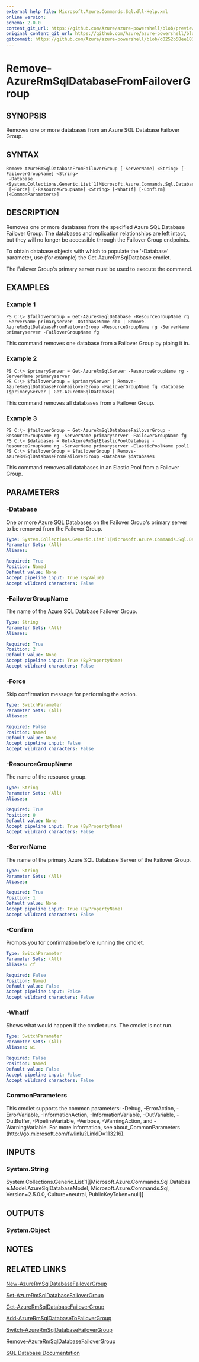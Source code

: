 ```yaml
---
external help file: Microsoft.Azure.Commands.Sql.dll-Help.xml
online version:
schema: 2.0.0
content_git_url: https://github.com/Azure/azure-powershell/blob/preview/src/ResourceManager/Sql/Commands.Sql/help/Remove-AzureRmSqlDatabaseFromFailoverGroup.md
original_content_git_url: https://github.com/Azure/azure-powershell/blob/preview/src/ResourceManager/Sql/Commands.Sql/help/Remove-AzureRmSqlDatabaseFromFailoverGroup.md
gitcommit: https://github.com/Azure/azure-powershell/blob/d0252b58ee183fa2c6d6c0b19de68a56936969a1
---
```


# Remove-AzureRmSqlDatabaseFromFailoverGroup

## SYNOPSIS
Removes one or more databases from an Azure SQL Database Failover Group.

## SYNTAX

```
Remove-AzureRmSqlDatabaseFromFailoverGroup [-ServerName] <String> [-FailoverGroupName] <String>
 -Database <System.Collections.Generic.List`1[Microsoft.Azure.Commands.Sql.Database.Model.AzureSqlDatabaseModel]>
 [-Force] [-ResourceGroupName] <String> [-WhatIf] [-Confirm] [<CommonParameters>]
```

## DESCRIPTION
Removes one or more databases from the specified Azure SQL Database Failover Group. The databases and replication relationships are left intact, but they will no longer be accessible through the Failover Group endpoints.

To obtain database objects with which to populate the '-Database' parameter, use (for example) the Get-AzureRmSqlDatabase cmdlet.

The Failover Group's primary server must be used to execute the command.

## EXAMPLES

### Example 1
```
PS C:\> $failoverGroup = Get-AzureRmSqlDatabase -ResourceGroupName rg -ServerName primaryserver -DatabaseName db1 | Remove-AzureRmSqlDatabaseFromFailoverGroup -ResourceGroupName rg -ServerName primaryserver -FailoverGroupName fg
```

This command removes one database from a Failover Group by piping it in.

### Example 2
```
PS C:\> $primaryServer = Get-AzureRmSqlServer -ResourceGroupName rg -ServerName primaryserver
PS C:\> $failoverGroup = $primaryServer | Remove-AzureRmSqlDatabaseFromFailoverGroup -FailoverGroupName fg -Database ($primaryServer | Get-AzureRmSqlDatabase)
```

This command removes all databases from a Failover Group.

### Example 3
```
PS C:\> $failoverGroup = Get-AzureRmSqlDatabaseFailoverGroup -ResourceGroupName rg -ServerName primaryserver -FailoverGroupName fg
PS C:\> $databases = Get-AzureRmSqlElasticPoolDatabase -ResourceGroupName rg -ServerName primaryserver -ElasticPoolName pool1
PS C:\> $failoverGroup = $failoverGroup | Remove-AzureRMSqlDatabaseFromFailoverGroup -Database $databases
```

This command removes all databases in an Elastic Pool from a Failover Group.

## PARAMETERS

### -Database
One or more Azure SQL Databases on the Failover Group's primary server to be removed from the Failover Group.

```yaml
Type: System.Collections.Generic.List`1[Microsoft.Azure.Commands.Sql.Database.Model.AzureSqlDatabaseModel]
Parameter Sets: (All)
Aliases: 

Required: True
Position: Named
Default value: None
Accept pipeline input: True (ByValue)
Accept wildcard characters: False
```

### -FailoverGroupName
The name of the Azure SQL Database Failover Group.

```yaml
Type: String
Parameter Sets: (All)
Aliases: 

Required: True
Position: 2
Default value: None
Accept pipeline input: True (ByPropertyName)
Accept wildcard characters: False
```

### -Force
Skip confirmation message for performing the action.

```yaml
Type: SwitchParameter
Parameter Sets: (All)
Aliases: 

Required: False
Position: Named
Default value: None
Accept pipeline input: False
Accept wildcard characters: False
```

### -ResourceGroupName
The name of the resource group.

```yaml
Type: String
Parameter Sets: (All)
Aliases: 

Required: True
Position: 0
Default value: None
Accept pipeline input: True (ByPropertyName)
Accept wildcard characters: False
```

### -ServerName
The name of the primary Azure SQL Database Server of the Failover Group.

```yaml
Type: String
Parameter Sets: (All)
Aliases: 

Required: True
Position: 1
Default value: None
Accept pipeline input: True (ByPropertyName)
Accept wildcard characters: False
```

### -Confirm
Prompts you for confirmation before running the cmdlet.

```yaml
Type: SwitchParameter
Parameter Sets: (All)
Aliases: cf

Required: False
Position: Named
Default value: False
Accept pipeline input: False
Accept wildcard characters: False
```

### -WhatIf
Shows what would happen if the cmdlet runs. The cmdlet is not run.

```yaml
Type: SwitchParameter
Parameter Sets: (All)
Aliases: wi

Required: False
Position: Named
Default value: False
Accept pipeline input: False
Accept wildcard characters: False
```

### CommonParameters
This cmdlet supports the common parameters: -Debug, -ErrorAction, -ErrorVariable, -InformationAction, -InformationVariable, -OutVariable, -OutBuffer, -PipelineVariable, -Verbose, -WarningAction, and -WarningVariable. For more information, see about_CommonParameters (http://go.microsoft.com/fwlink/?LinkID=113216).

## INPUTS

### System.String
System.Collections.Generic.List`1[[Microsoft.Azure.Commands.Sql.Database.Model.AzureSqlDatabaseModel, Microsoft.Azure.Commands.Sql, Version=2.5.0.0, Culture=neutral, PublicKeyToken=null]]

## OUTPUTS

### System.Object

## NOTES

## RELATED LINKS

[New-AzureRmSqlDatabaseFailoverGroup](./New-AzureRmSqlDatabaseFailoverGroup.md)

[Set-AzureRmSqlDatabaseFailoverGroup](./Set-AzureRmSqlDatabaseFailoverGroup.md)

[Get-AzureRmSqlDatabaseFailoverGroup](./Get-AzureRmSqlDatabaseFailoverGroup.md)

[Add-AzureRmSqlDatabaseToFailoverGroup](./Add-AzureRmSqlDatabaseToFailoverGroup.md)

[Switch-AzureRmSqlDatabaseFailoverGroup](./Switch-AzureRmSqlDatabaseFailoverGroup.md)

[Remove-AzureRmSqlDatabaseFailoverGroup](./Remove-AzureRmSqlDatabaseFailoverGroup.md)

[SQL Database Documentation](https://docs.microsoft.com/azure/sql-database/)
